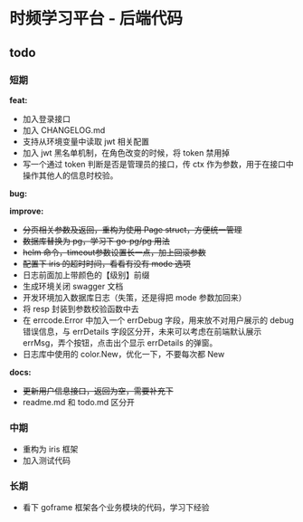 # 时频学习平台 - 后端代码

## todo

### 短期

**feat:**

+ 加入登录接口
+ 加入 CHANGELOG.md
+ 支持从环境变量中读取 jwt 相关配置
+ 加入 jwt 黑名单机制，在角色改变的时候，将 token 禁用掉
+ 写一个通过 token 判断是否是管理员的接口，传 ctx 作为参数，用于在接口中操作其他人的信息时校验。

**bug:**

**improve:**

+ ~~分页相关参数及返回，重构为使用 Page struct，方便统一管理~~
+ ~~数据库替换为 pg，学习下 go-pg/pg 用法~~
+ ~~helm 命令，timeout参数设置长一点，加上回滚参数~~
+ ~~配置下 iris 的超时时间，看看有没有 mode 选项~~
+ 日志前面加上带颜色的【级别】前缀
+ 生成环境关闭 swagger 文档
+ 开发环境加入数据库日志（失策，还是得把 mode 参数加回来）
+ 将 resp 封装到参数校验函数中去
+ 在 errcode.Error 中加入一个 errDebug 字段，用来放不对用户展示的 debug 错误信息，与 errDetails 字段区分开，未来可以考虑在前端默认展示 errMsg，弄个按钮，点击出个显示 errDetails
  的弹窗。
+ 日志库中使用的 color.New，优化一下，不要每次都 New

**docs:**

+ ~~更新用户信息接口，返回为空，需要补充下~~
+ readme.md 和 todo.md 区分开

### 中期

+ 重构为 iris 框架
+ 加入测试代码

### 长期

+ 看下 goframe 框架各个业务模块的代码，学习下经验

